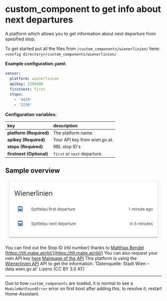 # custom_component to get info about next departures

A platform which allows you to get information about next departure from spesified stop.

To get started put all the files from `/custom_components/wienerlinien/` here:
`<config directory>/custom_components/wienerlinien/`

**Example configuration.yaml:**

```yaml
sensor:
  platform: wienerlinien
  apikey: 2190400
  firstnext: first
  stops:
    - '4429'
    - '3230'
```

**Configuration variables:**

key | description
:--- | :---
**platform (Required)** | The platform name.
**apikey (Required)** | Your API key from wien.gv.at.
**stops (Required)** | RBL stop ID's
**firstnext (Optional)** | `first` or `next` departure.

## Sample overview

![Sample overview](overview.png)

You can find out the Stop ID (rbl number) thanks to [Matthias Bendel](https://github.com/mabe-at) [https://till.mabe.at/rbl/](https://till.mabe.at/rbl/)
You can also request your own API key [here](https://www.wien.gv.at/formularserver2/user/formular.aspx?pid=3b49a23de1ff43efbc45ae85faee31db&pn=B0718725a79fb40f4bb4b7e0d2d49f1d1)
[Mainpage of the API](https://www.data.gv.at/katalog/dataset/add66f20-d033-4eee-b9a0-47019828e698)
This platform is using the [Wienerlinien API](http://www.wienerlinien.at) API to get the information.
'Datenquelle: Stadt Wien – data.wien.gv.at'
Lizenz (CC BY 3.0 AT)
***
Due to how `custom_components` are loaded, it is normal to see a `ModuleNotFoundError` error on first boot after adding this, to resolve it, restart Home-Assistant.
